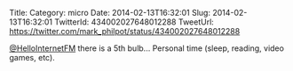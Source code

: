Title: 
Category: micro
Date: 2014-02-13T16:32:01
Slug: 2014-02-13T16:32:01
TwitterId: 434002027648012288
TweetUrl: https://twitter.com/mark_philpot/status/434002027648012288

[@HelloInternetFM](https://twitter.com/HelloInternetFM) there is a 5th bulb... Personal time (sleep, reading, video games, etc).